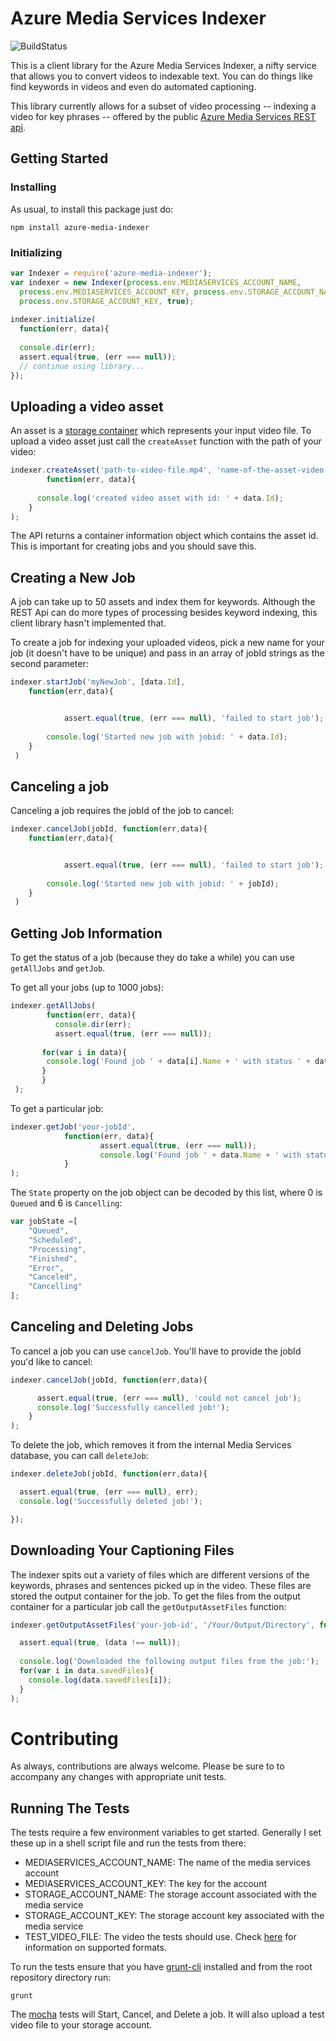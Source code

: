 # Azure Media Services Indexer

![BuildStatus](https://travis-ci.org/sedouard/azure-media-indexer.svg)

This is a client library for the Azure Media Services Indexer, a nifty service that allows you to convert videos to indexable text. You can do things like find keywords in videos and even do automated captioning.

This library currently allows for a subset of video processing -- indexing a video for key phrases -- offered by the public [Azure Media Services REST api](http://msdn.microsoft.com/en-us/library/azure/hh973617.aspx).

## Getting Started


### Installing
As usual, to install this package just do:

```
npm install azure-media-indexer
```

### Initializing

```js
var Indexer = require('azure-media-indexer');
var indexer = new Indexer(process.env.MEDIASERVICES_ACCOUNT_NAME,
  process.env.MEDIASERVICES_ACCOUNT_KEY, process.env.STORAGE_ACCOUNT_NAME,
  process.env.STORAGE_ACCOUNT_KEY, true);
	
indexer.initialize( 
  function(err, data){
      
  console.dir(err);
  assert.equal(true, (err === null));
  // continue using library...
});
```
## Uploading a video asset

An asset is a [storage container](http://azure.microsoft.com/en-us/documentation/articles/storage-nodejs-how-to-use-blob-storage/) which represents your input video file. To upload a video asset just call the `createAsset` function with the path of your video:

```js
indexer.createAsset('path-to-video-file.mp4', 'name-of-the-asset-video-in-cloud.mp4', 
        function(err, data){
        
	  console.log('created video asset with id: ' + data.Id);
	}
);
```
The API returns a container information object which contains the asset id. This is important for creating jobs and you should save this.

## Creating a New Job

A job can take up to 50 assets and index them for keywords. Although the REST Api can do more types of processing besides keyword indexing, this client library hasn't implemented that.

To create a job for indexing your uploaded videos, pick a new name for your job (it doesn't have to be unique) and pass in an array of jobId strings as the second parameter:

```js
indexer.startJob('myNewJob', [data.Id], 
	function(err,data){


            assert.equal(true, (err === null), 'failed to start job');
            
		console.log('Started new job with jobid: ' + data.Id);
 	}
 )
```

## Canceling a job

Canceling a job requires the jobId of the job to cancel:

```js
indexer.cancelJob(jobId, function(err,data){
	function(err,data){


            assert.equal(true, (err === null), 'failed to start job');
            
		console.log('Started new job with jobid: ' + jobId);
 	}
 )
```

## Getting Job Information

To get the status of a job (because they do take a while) you can use `getAllJobs` and `getJob`.

To get all your jobs (up to 1000 jobs):

```js
indexer.getAllJobs( 
        function(err, data){
          console.dir(err);
          assert.equal(true, (err === null));
          
	   for(var i in data){
	   	console.log('Found job ' + data[i].Name + ' with status ' + data[i].State);	   }
       }
 );
```
To get a particular job:

```js
indexer.getJob('your-jobId',
            function(err, data){
            		assert.equal(true, (err === null));
            		console.log('Found job ' + data.Name + ' with status ' + data.State);
            }
);
```
The `State` property on the job object can be decoded by this list, where 0 is `Queued` and 6 is `Cancelling`:

```js
var jobState =[
    "Queued",
    "Scheduled",
    "Processing",
    "Finished",
    "Error",
    "Canceled",
    "Cancelling"
];
```

## Canceling and Deleting Jobs

To cancel a job you can use `cancelJob`. You'll have to provide the jobId you'd like to cancel:

```js
indexer.cancelJob(jobId, function(err,data){

      assert.equal(true, (err === null), 'could not cancel job');
      console.log('Successfully cancelled job!');
    }
);
```

To delete the job, which removes it from the internal Media Services database, you can call `deleteJob`:

```js
indexer.deleteJob(jobId, function(err,data){

  assert.equal(true, (err === null), err);
  console.log('Successfully deleted job!');

});
```

## Downloading Your Captioning Files

The indexer spits out a variety of files which are different versions of the keywords, phrases and sentences picked up in the video. These files are stored the output container for the job. To get the files from the output container for a particular job call the `getOutputAssetFiles` function:

```js
indexer.getOutputAssetFiles('your-job-id', '/Your/Output/Directory', function(err, data){

  assert.equal(true, (data !== null));
              
  console.log('Downloaded the following output files from the job:');
  for(var i in data.savedFiles){
    console.log(data.savedFiles[i]);
  }
);
```

# Contributing

As always, contributions are always welcome. Please be sure to to accompany any changes with appropriate unit tests.

## Running The Tests

The tests require a few environment variables to get started. Generally I set these up in a shell script file and run the tests from there:

- MEDIASERVICES_ACCOUNT_NAME: The name of the media services account
- MEDIASERVICES_ACCOUNT_KEY: The key for the account
- STORAGE_ACCOUNT_NAME: The storage account associated with the media service
- STORAGE_ACCOUNT_KEY: The storage account key associated with the media service
- TEST_VIDEO_FILE: The video the tests should use. Check [here](http://msdn.microsoft.com/en-us/library/azure/dn535852.aspx) for information on supported formats.

To run the tests ensure that you have [grunt-cli](https://www.npmjs.com/package/grunt-cli) installed and from the root repository directory run:

```
grunt
```

The [mocha](https://www.npmjs.com/package/mocha) tests will Start, Cancel, and Delete a job. It will also upload a test video file to your storage account.